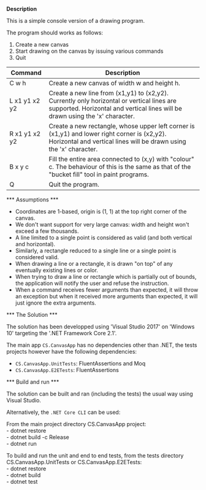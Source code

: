 ﻿__Description__

This is a simple console version of a drawing program.  

The program should works as follows:  
 1. Create a new canvas  
 2. Start drawing on the canvas by issuing various commands  
 3. Quit  


| Command 		  | Description
------------------|------------------------------------------------------------------------------
| C w h           | Create a new canvas of width w and height h.  
| L x1 y1 x2 y2   | Create a new line from (x1,y1) to (x2,y2). Currently only horizontal or vertical lines are supported. Horizontal and vertical lines will be drawn using the 'x' character.  
| R x1 y1 x2 y2   | Create a new rectangle, whose upper left corner is (x1,y1) and lower right corner is (x2,y2). Horizontal and vertical lines will be drawn using the 'x' character.  
| B x y c         | Fill the entire area connected to (x,y) with "colour" c. The behaviour of this is the same as that of the "bucket fill" tool in paint programs.  
| Q               | Quit the program.  



 *** Assumptions ***

- Coordinates are 1-based, origin is (1, 1) at the top right corner of the canvas.
- We don't want support for very large canvas: width and height won't exceed a few thousands.
- A line limited to a single point is considered as valid (and both vertical and horizontal).
- Similarly, a rectangle reduced to a single line or a single point is considered valid.
- When drawing a line or a rectangle, it is drawn "on top" of any eventually existing lines or color.
- When trying to draw a line or rectangle which is partially out of bounds, the application will notify the user and refuse the instruction.
- When a command receives fewer arguments than expected, it will throw an exception but when it received more arguments than expected, it will just ignore the extra arguments.


*** The Solution ***

The solution has been developped using 'Visual Studio 2017' on 'Windows 10' targeting the '.NET Framework Core 2.1'.

The main app `CS.CanvasApp` has no dependencies other than .NET, the tests projects however have the following dependencies:  
  - `CS.CanvasApp.UnitTests`: FluentAssertions and Moq  
  - `CS.CanvasApp.E2ETests`: FluentAssertions  


*** Build and run ***

The solution can be built and ran (including the tests) the usual way using Visual Studio.

Alternatively, the `.NET Core CLI` can be used: 

From the main project directory CS.CanvasApp project:  
	- dotnet restore  
	- dotnet build -c Release  
	- dotnet run

To build and run the unit and end to end tests, from the tests directory CS.CanvasApp.UnitTests or CS.CanvasApp.E2ETests:  
	- dotnet restore  
	- dotnet build  
	- dotnet test 

